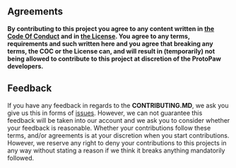 ## Agreements

**By contributing to this project you agree to any content written in [the Code Of Conduct](https://github.com/FireGamingYT/protogen/blob/master/CODE_OF_CONDUCT.md) and in [the License](https://github.com/FireGamingYT/protogen/blob/master/LICENSE). You agree to any terms, requirements and such written here and you agree that breaking any terms, the COC or the License can, and will result in (temporarily) not being allowed to contribute to this project at discretion of the ProtoPaw developers.**

## Feedback

If you have any feedback in regards to the **CONTRIBUTING.MD**, we ask you give us this in forms of [issues](https://github.com/FireGamingYT/protogen/issues/new/choose). However, we can not guarantee this feedback will be taken into our account and we ask you to consider whether your feedback is reasonable. Whether your contributions follow these terms, and/or agreements is at your discretion when you start contributions. However, we reserve any right to deny your contributions to this projects in any way without stating a reason if we think it breaks anything mandatorily followed.

